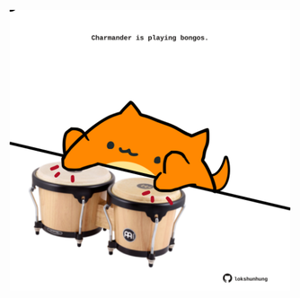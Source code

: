 <!-- built at 20/03/2022, 24:01:23 UTC -->
<p align="center">
  <img width="500" height="500" src="./ReadmeImage.svg">
</p>
